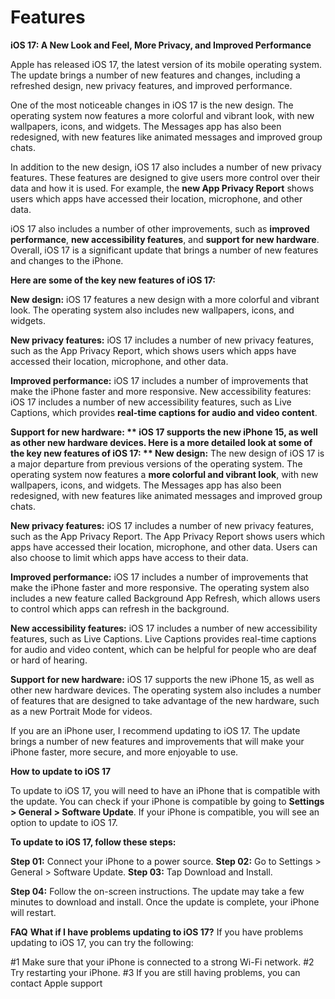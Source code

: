 # Features
**iOS 17: A New Look and Feel, More Privacy, and Improved Performance**

Apple has released iOS 17, the latest version of its mobile operating system. The update brings a number of new features and changes, including a refreshed design, new privacy features, and improved performance.

One of the most noticeable changes in iOS 17 is the new design. The operating system now features a more colorful and vibrant look, with new wallpapers, icons, and widgets. The Messages app has also been redesigned, with new features like animated messages and improved group chats.

In addition to the new design, iOS 17 also includes a number of new privacy features. These features are designed to give users more control over their data and how it is used. 
For example, the **new App Privacy Report** shows users which apps have accessed their location, microphone, and other data.

iOS 17 also includes a number of other improvements, such as **improved performance**, **new accessibility features**, and **support for new hardware**. Overall, iOS 17 is a significant update that brings a number of new features and changes to the iPhone.

**Here are some of the key new features of iOS 17:**

**New design:** iOS 17 features a new design with a more colorful and vibrant look. The operating system also includes new wallpapers, icons, and widgets.

**New privacy features:** iOS 17 includes a number of new privacy features, such as the App Privacy Report, which shows users which apps have accessed their location, microphone, and other data.

**Improved performance:** iOS 17 includes a number of improvements that make the iPhone faster and more responsive.
New accessibility features: iOS 17 includes a number of new accessibility features, such as Live Captions, which provides **real-time captions for audio and video content**.

**Support for new hardware: ** iOS 17 supports the **new iPhone 15**, as well as other new hardware devices.
Here is a more detailed look at some of the key new features of iOS 17:
**
New design:** The new design of iOS 17 is a major departure from previous versions of the operating system. The operating system now features a **more colorful and vibrant look**, with new wallpapers, icons, and widgets. The Messages app has also been redesigned, with new features like animated messages and improved group chats.

**New privacy features:** iOS 17 includes a number of new privacy features, such as the App Privacy Report. The App Privacy Report shows users which apps have accessed their location, microphone, and other data. Users can also choose to limit which apps have access to their data.

**Improved performance:** iOS 17 includes a number of improvements that make the iPhone faster and more responsive. The operating system also includes a new feature called Background App Refresh, which allows users to control which apps can refresh in the background.

**New accessibility features:** iOS 17 includes a number of new accessibility features, such as Live Captions. Live Captions provides real-time captions for audio and video content, which can be helpful for people who are deaf or hard of hearing.

**Support for new hardware:** iOS 17 supports the new iPhone 15, as well as other new hardware devices. The operating system also includes a number of features that are designed to take advantage of the new hardware, such as a new Portrait Mode for videos.

If you are an iPhone user, I recommend updating to iOS 17. The update brings a number of new features and improvements that will make your iPhone faster, more secure, and more enjoyable to use.

**How to update to iOS 17**

To update to iOS 17, you will need to have an iPhone that is compatible with the update. You can check if your iPhone is compatible by going to **Settings > General > Software Update**. If your iPhone is compatible, you will see an option to update to iOS 17.

**To update to iOS 17, follow these steps:**

**Step 01:** Connect your iPhone to a power source.
**Step 02:** Go to Settings > General > Software Update.
**Step 03:** Tap Download and Install.

**Step 04:** Follow the on-screen instructions.
The update may take a few minutes to download and install. Once the update is complete, your iPhone will restart.

**FAQ**
**What if I have problems updating to iOS 17?**
If you have problems updating to iOS 17, you can try the following:

#1 Make sure that your iPhone is connected to a strong Wi-Fi network.
#2 Try restarting your iPhone.
#3 If you are still having problems, you can contact Apple support
